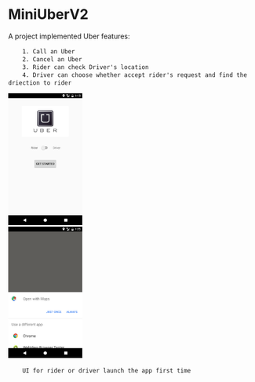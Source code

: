 # MiniUberV2
A project implemented Uber features:
    
        1. Call an Uber
        2. Cancel an Uber
        3. Rider can check Driver's location
        4. Driver can choose whether accept rider's request and find the driection to rider

<div style="align: center">
<img src="https://github.com/mityao/MiniUberV2/raw/master/app/src/main/res/drawable/Screenshot_1487358823.png" width="30%" height="30%">
</div>
<img src="https://github.com/mityao/MiniUberV2/raw/master/app/src/main/res/drawable/Screenshot_1487359535.png" width="30%" height="30%">
        
        UI for rider or driver launch the app first time

